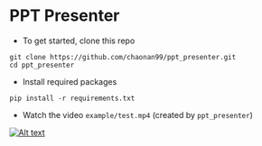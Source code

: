 # PPT Presenter

* To get started, clone this repo
```
git clone https://github.com/chaonan99/ppt_presenter.git
cd ppt_presenter
```
* Install required packages
```
pip install -r requirements.txt
```
* Watch the video `example/test.mp4` (created by `ppt_presenter`)

[![Alt text](https://img.youtube.com/vi/kMCZuAwFOVI/0.jpg)](https://www.youtube.com/watch?v=kMCZuAwFOVI)

